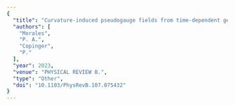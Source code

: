 ```yaml
---
{
  "title": "Curvature-induced pseudogauge fields from time-dependent geometries in graphene",
  "authors": [
    "Morales",
    "P. A.",
    "Copinger",
    "P."
  ],
  "year": 2023,
  "venue": "PHYSICAL REVIEW B.",
  "type": "Other",
  "doi": "10.1103/PhysRevB.107.075432"
}
---
```

